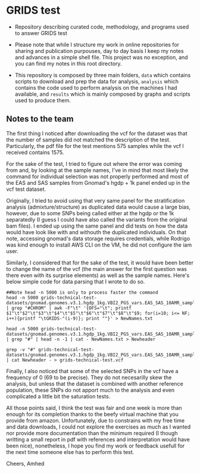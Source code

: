 # GRIDS test
- Repository describing curated code, methodology, and programs used to answer GRIDS test

- Please note that while I structure my work in online repositories for sharing and publication purpouses, day to day basis I keep my notes and advances in a simple shell file. This project was no exception, and you can find my notes in this root directory.

- This repository is composed by three main folders, `data` which contains scripts to download and prep the data for analysis, `analysis` which contains the code used to perform analysis on the machines I had available, and `results` which is mainly composed by graphs and scripts used to produce them.

## Notes to the team
The first thing I noticed after downloading the vcf for the dataset was that the number of samples did not matched the description of the test. Particularly, the pdf file for the test mentions 575 samples while the vcf I received contains 1575. 

For the sake of the test, I tried to figure out where the error was coming from and, by looking at the sample names, I've in mind that most likely the command for individual selection was not properly performed and most of the EAS and SAS samples from Gnomad's hgdp + 1k panel ended up in the vcf test dataset. 

Originally, I tried to avoid using that very same panel for the stratification analysis (admixture/structure) as duplicated data would cause  a large bias, however, due to some SNPs being called either at the hgdp or the 1k separatedly (I guess I could have also called the variants from the original bam files). I ended up using the same panel and did tests on how the data would have look like with and withouth the duplicated individuals. On that note, accessing gnomad's data storage requires credentials, while Rodrigo was kind enough to install AWS CLI on the VM, he did not configure the iam user.

Similarly, I considered that for the sake of the test, it would have been better to change the name of the vcf (the main answer for the first question was there even with its surprise elements) as well as the sample names. Here's below simple code for data parsing that I wrote to do so.

```
##Note head -n 5000 is only to process faster the command 
head -n 5000 grids-technical-test-datasets/gnomad.genomes.v3.1.hgdp_1kg.VBI2_PGS_vars.EAS_SAS_10AMR_samples.dense.vcf | grep "#CHROM" | awk -F"\t" '{OFS="\t"; printf $1"\t"$2"\t"$3"\t"$4"\t"$5"\t"$6"\t"$7"\t"$8"\t"$9; for(i=10; i<= NF; i++){printf "\tGRIDS-"(i-9)}; print ""}' > NewNames.txt

head -n 5000 grids-technical-test-datasets/gnomad.genomes.v3.1.hgdp_1kg.VBI2_PGS_vars.EAS_SAS_10AMR_samples.dense.vcf | grep "#" | head -n -1 | cat - NewNames.txt > Newheader

grep -v "#" grids-technical-test-datasets/gnomad.genomes.v3.1.hgdp_1kg.VBI2_PGS_vars.EAS_SAS_10AMR_samples.dense.vcf | cat Newheader - > grids-technical-test.vcf
```
Finally, I also noticed that some of the selected SNPs in the vcf have a frequency of 0 (69 to be precise). They do not necesarilly skew the analysis, but unless that the dataset is combined with another reference population, these SNPs do not apport much to the analysis and even complicated a little bit the saturation tests. 

All those points said, I think the test was fair and one week is more than enough for its completion thanks to the beefy virtual machine that you provide from amazon. Unfortunately, due to constrains with my free time and data downloads, I could not explore the exercises as much as I wanted nor provide more documentation than the minimum required (I though writting a small report in pdf with references and interpretation would have been nice), nonetheless, I hope you find my work or feedback usefull for the next time someone else has to perform this test.

Cheers,
Amhed
